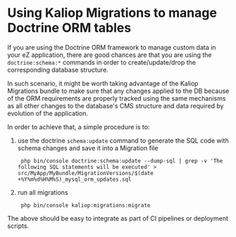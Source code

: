 Using Kaliop Migrations to manage Doctrine ORM tables
=====================================================

If you are using the Doctrine ORM framework to manage custom data in your eZ application, there are good chances are that
you are using the `doctrine:schema:*` commands in order to create/update/drop the corresponding database structure.

In such scenario, it might be worth taking advantage of the Kaliop Migrations bundle to make sure that any changes
applied to the DB because of the ORM requirements are properly tracked using the same mechanisms as all other changes
to the database's CMS structure and data required by evolution of the application.

In order to achieve that, a simple procedure is to:

1. use the doctrine `schema:update` command to generate the SQL code with schema changes and save it into a Migration file

        php bin/console doctrine:schema:update --dump-sql | grep -v 'The following SQL statements will be executed' > src/MyApp/MyBundle/MigrationVersions/$(date +%Y%m%d%H%M%S)_mysql_orm_updates.sql

2. run all migrations

        php bin/console kaliop:migrations:migrate

The above should be easy to integrate as part of CI pipelines or deployment scripts.
